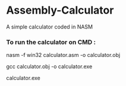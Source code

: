 # Assembly-Calculator
 A simple calculator coded in NASM


### To run the calculator on CMD :

nasm -f win32 calculator.asm -o calculator.obj

gcc calculator.obj -o calculator.exe

calculator.exe
